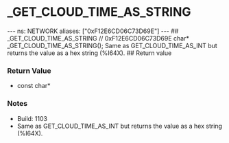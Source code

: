 # _GET_CLOUD_TIME_AS_STRING

--- ns: NETWORK aliases: ["0xF12E6CD06C73D69E"] --- ## _GET_CLOUD_TIME_AS_STRING  // 0xF12E6CD06C73D69E char* _GET_CLOUD_TIME_AS_STRING();  Same as GET_CLOUD_TIME_AS_INT but returns the value as a hex string (%I64X).  ## Return value

### Return Value
* const char*

### Notes
* Build: 1103
* Same as GET_CLOUD_TIME_AS_INT but returns the value as a hex string (%I64X).


